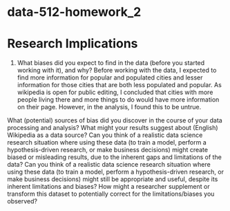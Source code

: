 # data-512-homework_2

# Research Implications
1. What biases did you expect to find in the data (before you started working with it), and why?
Before working with the data, I expected to find more information for popular and populated cities and lesser information for those cities that are both less populated and popular. As wikipedia is open for public editing, I concluded that cities with more people living there and more things to do would have more information on their page. However, in the analysis, I found this to be untrue. 


What (potential) sources of bias did you discover in the course of your data processing and analysis?
What might your results suggest about (English) Wikipedia as a data source?
Can you think of a realistic data science research situation where using these data (to train a model, perform a hypothesis-driven research, or make business decisions) might create biased or misleading results, due to the inherent gaps and limitations of the data?
Can you think of a realistic data science research situation where using these data (to train a model, perform a hypothesis-driven research, or make business decisions) might still be appropriate and useful, despite its inherent limitations and biases?
How might a researcher supplement or transform this dataset to potentially correct for the limitations/biases you observed?

